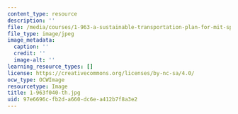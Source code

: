 ```yaml
---
content_type: resource
description: ''
file: /media/courses/1-963-a-sustainable-transportation-plan-for-mit-spring-2007/97e6696cfb2da660dc6ea412b7f8a3e2_1-963f040-th.jpg
file_type: image/jpeg
image_metadata:
  caption: ''
  credit: ''
  image-alt: ''
learning_resource_types: []
license: https://creativecommons.org/licenses/by-nc-sa/4.0/
ocw_type: OCWImage
resourcetype: Image
title: 1-963f040-th.jpg
uid: 97e6696c-fb2d-a660-dc6e-a412b7f8a3e2
---
```

